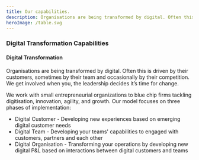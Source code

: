 ```yaml
---
title: Our capabilities.
description: Organisations are being transformed by digital. Often this is driven by their customers, sometimes by their team and occasionally by their competition. We get involved when you, the leadership decides it’s time for change.
heroImage: /table.svg
---
```


<h3 class="text-blue text-left mb-3 text-2xl">
    Digital Transformation Capabilities
</h3>

<h4 class="text-green text-left mb-3 text-xl mt-4">
    Digital Transformation
</h4>

<p class="mt-4">
    Organisations are being transformed by digital. Often this is driven by their customers, sometimes by their team and occasionally by their competition. We get involved when you, the leadership decides it’s time for change.
</p>

<p class="mt-4 mb-4">We work with small entrepreneurial organizations to blue chip firms tackling digitisation, innovation, agility, and growth. Our model focuses on three phases of implementation:</p>

- Digital Customer - Developing new experiences based on emerging digital customer needs
- Digital Team - Developing your teams' capabilities to engaged with customers, partners and each other
- Digital Organisation - Transforming  your operations by developing new digital P&L based on interactions between digital customers and teams
